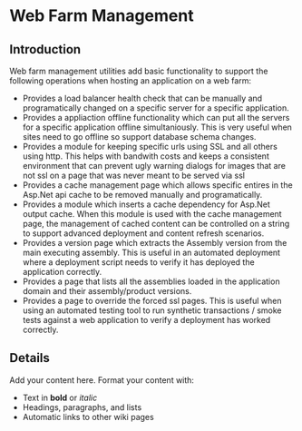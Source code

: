 # **Web Farm Management** #
## Introduction ##

Web farm management utilities add basic functionality to support the following operations when hosting an application on a web farm:
  * Provides a load balancer health check that can be manually and programatically changed on a specific server for a specific application.
  * Provides a appliaction offline functionality which can put all the servers for a specific application offline simultaniously.  This is very useful when sites need to go offline so support database schema changes.
  * Provides a module for keeping specific urls using SSL and all others using http.  This helps with bandwith costs and keeps a consistent environment that can prevent ugly warning dialogs for images that are not ssl on a page that was never meant to be served via ssl
  * Provides a cache management page which allows specific entires in the Asp.Net api cache to be removed manually and programatically.
  * Provides a module which inserts a cache dependency for Asp.Net output cache. When this module is used with the cache management page, the management of cached content can be controlled on a string to support advanced deployment and content refresh scenarios.
  * Provides a version page which extracts the Assembly version from the main executing assembly.  This is useful in an automated deployment where a deployment script needs to verify it has deployed the application correctly.
  * Provides a page that lists all the assemblies loaded in the application domain and their assembly/product versions.
  * Provides a page to override the forced ssl pages.  This is useful when using an automated testing tool to run synthetic transactions / smoke tests against a web application to verify a deployment has worked correctly.

## Details ##

Add your content here.  Format your content with:
  * Text in **bold** or _italic_
  * Headings, paragraphs, and lists
  * Automatic links to other wiki pages